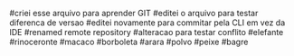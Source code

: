 ﻿#criei esse arquivo para aprender GIT
#editei o arquivo para testar diferenca de versao
#editei novamente para commitar pela CLI em vez da IDE
#renamed remote repository
#alteracao para testar conflito
#elefante
#rinoceronte
#macaco
#borboleta
#arara
#polvo
#peixe
#bagre